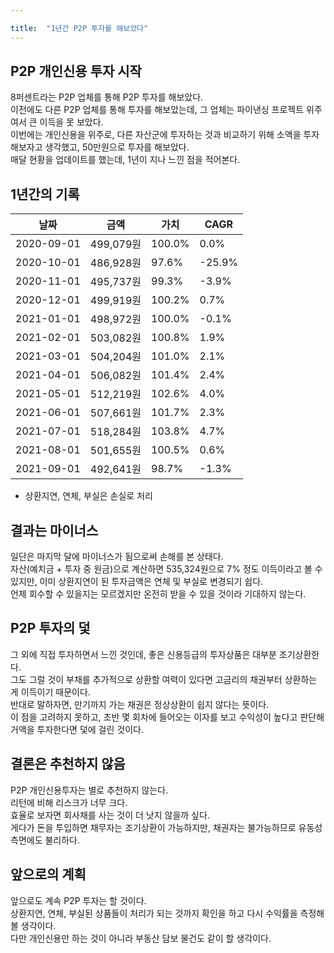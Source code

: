 ```yaml
---

title:  "1년간 P2P 투자를 해보았다"
---
```


## P2P 개인신용 투자 시작
8퍼센트라는 P2P 업체를 통해 P2P 투자를 해보았다.  
이전에도 다른 P2P 업체를 통해 투자를 해보았는데, 그 업체는 파이낸싱 프로젝트 위주여서 큰 이득을 못 보았다.  
이번에는 개인신용을 위주로, 다른 자산군에 투자하는 것과 비교하기 위해 소액을 투자해보자고 생각했고, 50만원으로 투자를 해보았다.  
매달 현황을 업데이트를 했는데, 1년이 지나 느낀 점을 적어본다.  

## 1년간의 기록

| 날짜       | 금액       | 가치   | CAGR   |
|------------|-----------|--------|--------|
| 2020-09-01 | 499,079원 | 100.0% |   0.0% |
| 2020-10-01 | 486,928원 |  97.6% | -25.9% |
| 2020-11-01 | 495,737원 |  99.3% |  -3.9% |
| 2020-12-01 | 499,919원 | 100.2% |   0.7% |
| 2021-01-01 | 498,972원 | 100.0% |  -0.1% |
| 2021-02-01 | 503,082원 | 100.8% |   1.9% |
| 2021-03-01 | 504,204원 | 101.0% |   2.1% |
| 2021-04-01 | 506,082원 | 101.4% |   2.4% |
| 2021-05-01 | 512,219원 | 102.6% |   4.0% |
| 2021-06-01 | 507,661원 | 101.7% |   2.3% |
| 2021-07-01 | 518,284원 | 103.8% |   4.7% |
| 2021-08-01 | 501,655원 | 100.5% |   0.6% |
| 2021-09-01 | 492,641원 |  98.7% |  -1.3% |

- 상환지연, 연체, 부실은 손실로 처리

## 결과는 마이너스
일단은 마지막 달에 마이너스가 됨으로써 손해를 본 상태다.  
자산(예치금 + 투자 중 원금)으로 계산하면 535,324원으로 7% 정도 이득이라고 볼 수 있지만, 이미 상환지연이 된 투자금액은 연체 및 부실로 변경되기 쉽다.  
언제 회수할 수 있을지는 모르겠지만 온전히 받을 수 있을 것이라 기대하지 않는다.  

## P2P 투자의 덫
그 외에 직접 투자하면서 느낀 것인데, 좋은 신용등급의 투자상품은 대부분 조기상환한다.  
그도 그럴 것이 부채를 추가적으로 상환할 여력이 있다면 고금리의 채권부터 상환하는 게 이득이기 때문이다.  
반대로 말하자면, 만기까지 가는 채권은 정상상환이 쉽지 않다는 뜻이다.  
이 점을 고려하지 못하고, 초반 몇 회차에 들어오는 이자를 보고 수익성이 높다고 판단해 거액을 투자한다면 덫에 걸린 것이다.  

## 결론은 추천하지 않음
P2P 개인신용투자는 별로 추천하지 않는다.  
리턴에 비해 리스크가 너무 크다.  
효율로 보자면 회사채를 사는 것이 더 낫지 않을까 싶다.  
게다가 돈을 투입하면 채무자는 조기상환이 가능하지만, 채권자는 불가능하므로 유동성 측면에도 불리하다.  

## 앞으로의 계획
앞으로도 계속 P2P 투자는 할 것이다.  
상환지연, 연체, 부실된 상품들이 처리가 되는 것까지 확인을 하고 다시 수익률을 측정해볼 생각이다.  
다만 개인신용만 하는 것이 아니라 부동산 담보 물건도 같이 할 생각이다.  

